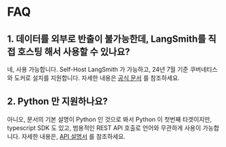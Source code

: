 # FAQ


## 1. 데이터를 외부로 반출이 불가능한데, LangSmith를 직접 호스팅 해서 사용할 수 있나요?

네, 사용 가능합니다.
Self-Host LangSmith 가 가능하고, 24년 7월 기준 쿠버네티스와 도커로 설치를 지원합니다.
자세한 내용은 [공식 문서](https://docs.smith.langchain.com/self_hosting) 를 참조하세요.

## 2. Python 만 지원하나요?

아니오, 문서의 기본 설명이 Python 인 것으로 봐서 Python 이 첫번째 타겟이지만, typescript SDK 도 있고, 범용적인 REST API 호출로 언어와 무관하게 사용이 가능합니다. 자세한 내용은, [API 설명서](https://api.smith.langchain.com/redoc) 를 참조하세요.

